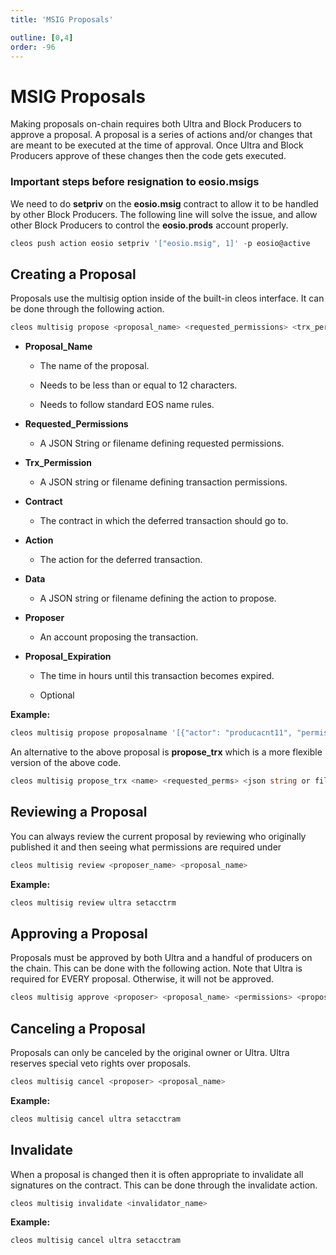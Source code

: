 ```yaml
---
title: 'MSIG Proposals'

outline: [0,4]
order: -96
---
```


# MSIG Proposals

Making proposals on-chain requires both Ultra and Block Producers to approve a proposal. A proposal is a series of actions and/or changes that are meant to be executed at the time of approval. Once Ultra and Block Producers approve of these changes then the code gets executed.

### Important steps before resignation to eosio.msigs

We need to do **setpriv** on the **eosio.msig** contract to allow it to be handled by other Block Producers. The following line will solve the issue, and allow other Block Producers to control the **eosio.prods** account properly.

```typescript
cleos push action eosio setpriv '["eosio.msig", 1]' -p eosio@active
```

## Creating a Proposal

Proposals use the multisig option inside of the built-in cleos interface. It can be done through the following action.

```typescript
cleos multisig propose <proposal_name> <requested_permissions> <trx_permissions> <contract> <action> <data> <proposer> <proposal_exp_in_hours>
```

*   **Proposal\_Name**
    
    *   The name of the proposal.
        
    *   Needs to be less than or equal to 12 characters.
        
    *   Needs to follow standard EOS name rules.
        
*   **Requested\_Permissions**
    
    *   A JSON String or filename defining requested permissions.
        
*   **Trx\_Permission**
    
    *   A JSON string or filename defining transaction permissions.
        
*   **Contract**
    
    *   The contract in which the deferred transaction should go to.
        
*   **Action**
    
    *   The action for the deferred transaction.
        
*   **Data**
    
    *   A JSON string or filename defining the action to propose.
        
*   **Proposer**
    
    *   An account proposing the transaction.
        
*   **Proposal\_Expiration**
    
    *   The time in hours until this transaction becomes expired.
        
    *   Optional
        

**Example:**

```typescript
cleos multisig propose proposalname '[{"actor": "producacnt11", "permission": "active"}, {"actor": "producacnt12", "permission": "active"}, {"actor": "producacnt13", "permission": "active"}, {"actor": "ultra", "permission": "active"}]' '[{"actor": "eosio.prods", "permission": "active"}]' eosio setacctram '{"account":"producacnt11", "ram_bytes":"5000"}' -p ultra
```

An alternative to the above proposal is **propose\_trx** which is a more flexible version of the above code.

```typescript
cleos multisig propose_trx <name> <requested_perms> <json string or file> <proposer>
```

## Reviewing a Proposal

You can always review the current proposal by reviewing who originally published it and then seeing what permissions are required under

```typescript
cleos multisig review <proposer_name> <proposal_name>
```

**Example:**

```typescript
cleos multisig review ultra setacctrm
```

## Approving a Proposal

Proposals must be approved by both Ultra and a handful of producers on the chain. This can be done with the following action. Note that Ultra is required for EVERY proposal. Otherwise, it will not be approved.

```typescript
cleos multisig approve <proposer> <proposal_name> <permissions> <proposal_hash>
```

## Canceling a Proposal

Proposals can only be canceled by the original owner or Ultra. Ultra reserves special veto rights over proposals.

```typescript
cleos multisig cancel <proposer> <proposal_name>
```

**Example:**

```typescript
cleos multisig cancel ultra setacctram
```

## Invalidate

When a proposal is changed then it is often appropriate to invalidate all signatures on the contract. This can be done through the invalidate action.

```typescript
cleos multisig invalidate <invalidator_name>
```

**Example:**

```typescript
cleos multisig cancel ultra setacctram
```